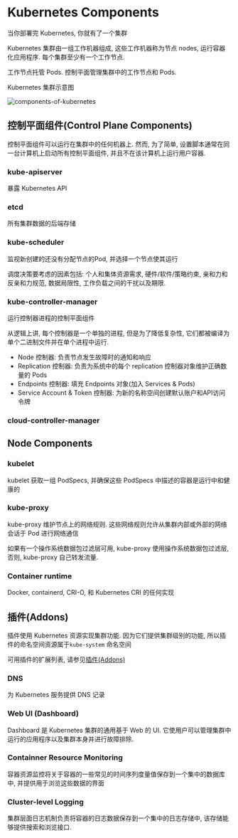 # Kubernetes Components

当你部署完 Kubernetes, 你就有了一个集群

Kubernetes 集群由一组工作机器组成, 这些工作机器称为节点 nodes, 运行容器化应用程序. 每个集群至少有一个工作节点.

工作节点托管 Pods. 控制平面管理集群中的工作节点和 Pods.

Kubernetes 集群示意图

![components-of-kubernetes](https://d33wubrfki0l68.cloudfront.net/7016517375d10c702489167e704dcb99e570df85/7bb53/images/docs/components-of-kubernetes.png)

## 控制平面组件(Control Plane Components)

控制平面组件可以运行在集群中的任何机器上. 然而, 为了简单, 设置脚本通常在同一台计算机上启动所有控制平面组件, 并且不在该计算机上运行用户容器.

### kube-apiserver

暴露 Kubernetes API

### etcd

所有集群数据的后端存储

### kube-scheduler

监视新创建的还没有分配节点的Pod, 并选择一个节点使其运行

调度决策要考虑的因素包括: 个人和集体资源需求, 硬件/软件/策略约束, 亲和力和反亲和力规范, 数据局限性, 工作负载之间的干扰以及期限.

### kube-controller-manager

运行控制器进程的控制平面组件

从逻辑上讲, 每个控制器是一个单独的进程, 但是为了降低复杂性, 它们都被编译为单个二进制文件并在单个进程中运行.

- Node 控制器: 负责节点发生故障时的通知和响应
- Replication 控制器: 负责为系统中的每个 replication 控制器对象维护正确数量的 Pods
- Endpoints 控制器: 填充 Endpoints 对象(加入 Services & Pods)
- Service Account & Token 控制器: 为新的名称空间创建默认账户和API访问令牌

### cloud-controller-manager 

## Node Components

### kubelet

kubelet 获取一组 PodSpecs, 并确保这些 PodSpecs 中描述的容器是运行中和健康的

### kube-proxy

kube-proxy 维护节点上的网络规则. 这些网络规则允许从集群内部或外部的网络会话于 Pod 进行网络通信

如果有一个操作系统数据包过滤层可用, kube-proxy 使用操作系统数据包过滤层, 否则, kube-proxy 自己转发流量.

### Container runtime

Docker, containerd, CRI-O, 和 Kubernetes CRI 的任何实现

## 插件(Addons)

插件使用 Kubernetes 资源实现集群功能. 因为它们提供集群级别的功能, 所以插件的命名空间资源属于`kube-system` 命名空间

可用插件的扩展列表, 请参见[插件(Addons)](https://kubernetes.io/docs/concepts/cluster-administration/addons/)

### DNS

为 Kubernetes 服务提供 DNS 记录

### Web UI (Dashboard)

Dashboard 是 Kubernetes 集群的通用基于 Web 的 UI. 它使用户可以管理集群中运行的应用程序以及集群本身并进行故障排除.

### Containner Resource Monitoring

容器资源监控将关于容器的一些常见的时间序列度量值保存到一个集中的数据库中, 并提供用于浏览这些数据的界面

### Cluster-level Logging

 集群层面日志机制负责将容器的日志数据保存到一个集中的日志存储中, 该存储能够提供搜索和浏览接口.